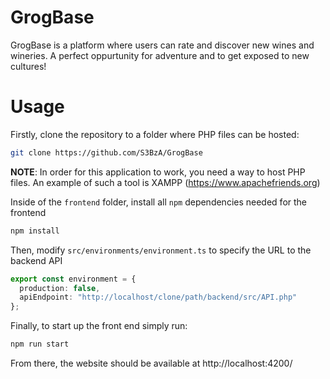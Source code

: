 # GrogBase
GrogBase is a platform where users can rate and discover new wines and wineries. A perfect oppurtunity for adventure and to get exposed to new cultures!

# Usage
Firstly, clone the repository to a folder where PHP files can be hosted:
```bash
git clone https://github.com/S3BzA/GrogBase
```
**NOTE**: In order for this application to work, you need a way to host PHP files. An example of such a tool is XAMPP (https://www.apachefriends.org)

Inside of the `frontend` folder, install all `npm` dependencies needed for the frontend
```bash
npm install
```

Then, modify `src/environments/environment.ts` to specify the URL to the backend API
```typescript
export const environment = {
  production: false,
  apiEndpoint: "http://localhost/clone/path/backend/src/API.php"
};
```

Finally, to start up the front end simply run:
```bash
npm run start
```
From there, the website should be available at http://localhost:4200/

